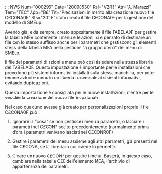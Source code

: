  :  : NWS Num="000296" Date="20090530" Rel="V2R3" Atr="A. Marazzi" Tem="TEC" App="B£" Tit="Precisazioni in merito alla creazione nuovo file C£CONA0F" Sts="20"
E' stato creato il file C£CONA0F per la gestione del modello di SMEup.

Avendo già, e da sempre, creato appositamente il file TABELA0F per gestire la tabella MEA contenente
i menu e le azioni, si è pensato di destinare un file con lo stesso suffisso anche per i parametri
che gestiscono gli elementi stessi della tabella MEA nella gestione "a gruppo utenti" dei menu di SMEup.

Il file dei parametri di azioni e menu può così risiedere nella stessa libreria del TABELA0F.
Questa impostazione è importante per le installazioni che prevedono più sistemi informativi installati sulla stessa macchina, per poter temere azioni e menu in un libreria trasversale ai sistemi informativi, evitando duplicazioni.

Questa impostazione è consigliata per le nuove installazioni, mentre per le vecchie la creazione del nuovo file è opzionale.

Nel caso qualcuno avesse già creato per personalizzazioni proprie il file C£CONA0F può : 

1) Ignorare la "cosa" se non gestisce i menu a parametri, o lasciare i parametri nel C£CON* scelto
precedentemente (normalmente prima d'ora i parametri venivano lasciati nel C£CONR0F) 
2) Gestire i parametri dei menu assieme agli altri parametri, già presenti nel file C£CONA, se la
libreria in cui risiede lo permette.

3) Creare un nuovo C£CON* per gestire i menu. Basterà, in questo caso, cambiare nella tabella C£E
dell'elemento MEA, l'archivio di appartenenza dei parametri.
